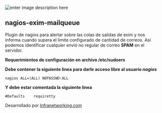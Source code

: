 ![enter image description here](https://www.infranetworking.com/images/infranetworking-logo-2015.png)

nagios-exim-mailqueue
---------------------
Plugin de nagios para alertar sobre las colas de salidas de exim y nos informa cuando supera el limite configurado de cantidad de correos. Así podemos identificar cualquier envió no regular de correo **SPAM** en el servidor.

**Requerimientos de configuración en archivo /etc/sudoers**

**Debe contener la siguiente linea para darle acceso libre al usuario *nagios***

    nagios ALL=(ALL) NOPASSWD:ALL

**Y debe estar comentada la siguiente linea**

    #Defaults    requiretty

Desarrollado por [Infranetworking.com](https://www.infranetworking.com/)
